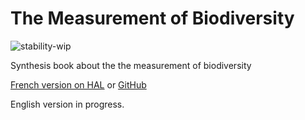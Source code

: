 # The Measurement of Biodiversity

![stability-wip](https://img.shields.io/badge/stability-work_in_progress-lightgrey.svg)

Synthesis book about the the measurement of biodiversity

[French version on HAL](https://hal-agroparistech.archives-ouvertes.fr/cel-01205813/) or [GitHub](https://github.com/EricMarcon/MesuresBioDiv/releases) 

English version in progress.
